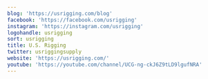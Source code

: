 ```yaml
---
blog: 'https://usrigging.com/blog'
facebook: 'https://facebook.com/usrigging'
instagram: 'https://instagram.com/usrigging'
logohandle: usrigging
sort: usrigging
title: U.S. Rigging
twitter: usriggingsupply
website: 'https://usrigging.com/'
youtube: 'https://youtube.com/channel/UCG-ng-ckJ6Z9tLD9lgufNRA'
---
```

